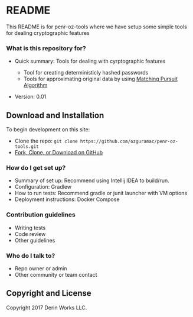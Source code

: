 # README #

This README is for penr-oz-tools where we have setup some simple tools for dealing cryptographic features

### What is this repository for? ###

* Quick summary: Tools for dealing with cyrptographic features
  - Tool for creating deterministicly hashed passwords
  - Tools for approximating original data by using [Matching Pursuit Algorithm](https://en.wikipedia.org/wiki/Matching_pursuit)

* Version: 0.01

## Download and Installation

To begin development on this site:
* Clone the repo: `git clone https://github.com/ozguramac/penr-oz-tools.git`
* [Fork, Clone, or Download on GitHub](https://github.com/ozguramac/penr-oz-tools)

### How do I get set up? ###

* Summary of set up: Recommend using Intellij IDEA to build/run.
* Configuration: Gradlew
* How to run tests: Recommend gradle or junit launcher with VM options
* Deployment instructions: Docker Compose

### Contribution guidelines ###

* Writing tests
* Code review
* Other guidelines

### Who do I talk to? ###

* Repo owner or admin
* Other community or team contact

## Copyright and License

Copyright 2017 Derin Works LLC.
